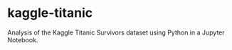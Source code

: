# kaggle-titanic
Analysis of the Kaggle Titanic Survivors dataset using Python in a Jupyter Notebook.
